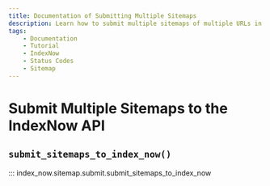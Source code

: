 ```yaml
---
title: Documentation of Submitting Multiple Sitemaps
description: Learn how to submit multiple sitemaps of multiple URLs in bulk to the IndexNow API.
tags:
    - Documentation
    - Tutorial
    - IndexNow
    - Status Codes
    - Sitemap
---
```



# Submit Multiple Sitemaps to the IndexNow API
## `submit_sitemaps_to_index_now()`

::: index_now.sitemap.submit.submit_sitemaps_to_index_now
